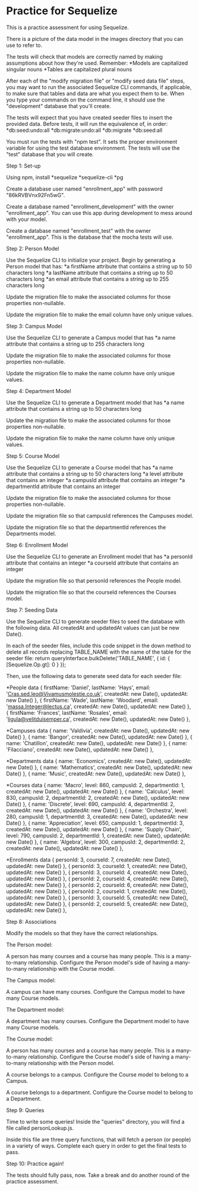 

# Practice for Sequelize

This is a practice assessment for using Sequelize.

There is a picture of the data model in the images directory that you can use to refer to.

The tests will check that models are correctly named by making assumptions about how they're used. Remember:
*Models are capitalized singular nouns
*Tables are capitalized plural nouns

After each of the "modify migration file" or "modify seed data file" steps, you may want to run the associated Sequelize CLI commands, if applicable, to make sure that tables and data are what you expect them to be. When you type your commands on the command line, it should use the "development" database that you'll create.

The tests will expect that you have created seeder files to insert the provided data. Before tests, it will run the equivalence of, in order:
*db:seed:undo:all
*db:migrate:undo:all
*db:migrate
*db:seed:all

You must run the tests with "npm test". It sets the proper environment variable for using the test database environment. The tests will use the "test" database that you will create.

Step 1: Set-up

Using npm, install
*sequelize
*sequelize-cli
*pg

Create a database user named "enrollment_app" with password "86kRVBVnx92Fn5wG".

Create a database named "enrollment_development" with the owner "enrollment_app". You can use this app during development to mess around with your model.

Create a database named "enrollment_test" with the owner "enrollment_app". This is the database that the mocha tests will use.

Step 2: Person Model

Use the Sequelize CLI to initialize your project. Begin by generating a Person model that has:
*a firstName attribute that contains a string up to 50 characters long
*a lastName attribute that contains a string up to 50 characters long
*an email attribute that contains a string up to 255 characters long

Update the migration file to make the associated columns for those properties non-nullable.

Update the migration file to make the email column have only unique values.

Step 3: Campus Model

Use the Sequelize CLI to generate a Campus model that has
*a name attribute that contains a string up to 255 characters long

Update the migration file to make the associated columns for those properties non-nullable.

Update the migration file to make the name column have only unique values.

Step 4: Department Model

Use the Sequelize CLI to generate a Department model that has
*a name attribute that contains a string up to 50 characters long

Update the migration file to make the associated columns for those properties non-nullable.

Update the migration file to make the name column have only unique values.

Step 5: Course Model

Use the Sequelize CLI to generate a Course model that has
*a name attribute that contains a string up to 50 characters long
*a level attribute that contains an integer
*a campusId attribute that contains an integer
*a departmentId attribute that contains an integer

Update the migration file to make the associated columns for those properties non-nullable.

Update the migration file so that campusId references the Campuses model.

Update the migration file so that the departmentId references the Departments model.

Step 6: Enrollment Model

Use the Sequelize CLI to generate an Enrollment model that has
*a personId attribute that contains an integer
*a courseId attribute that contains an integer

Update the migration file so that personId references the People model.

Update the migration file so that the courseId references the Courses model.

Step 7: Seeding Data

Use the Sequelize CLI to generate seeder files to seed the database with the following data. All createdAt and updatedAt values can just be new Date().

In each of the seeder files, include this code snippet in the down method to delete all records replacing TABLE_NAME with the name of the table for the seeder file:
return queryInterface.bulkDelete('TABLE_NAME', {
  id: { [Sequelize.Op.gt]: 0 }
});


Then, use the following data to generate seed data for each seeder file:

*People data
{ firstName: 'Daniel', lastName: 'Hays', email: 'Cras.sed.leo@Vivamusmolestie.co.uk', createdAt: new Date(), updatedAt: new Date() },
{ firstName: 'Wade', lastName: 'Woodard', email: 'massa.Integer@lectus.ca', createdAt: new Date(), updatedAt: new Date() },
{ firstName: 'Frances', lastName: 'Rosales', email: 'ligula@velitduisemper.ca', createdAt: new Date(), updatedAt: new Date() },



*Campuses data
{ name: 'Valdivia', createdAt: new Date(), updatedAt: new Date() },
{ name: 'Bangor', createdAt: new Date(), updatedAt: new Date() },
{ name: 'Chatillon', createdAt: new Date(), updatedAt: new Date() },
{ name: 'Filacciano', createdAt: new Date(), updatedAt: new Date() },



*Departments data
{ name: 'Economics', createdAt: new Date(), updatedAt: new Date() },
{ name: 'Mathematics', createdAt: new Date(), updatedAt: new Date() },
{ name: 'Music', createdAt: new Date(), updatedAt: new Date() },



*Courses data
{ name: 'Macro', level: 860, campusId: 2, departmentId: 1, createdAt: new Date(), updatedAt: new Date() },
{ name: 'Calculus', level: 830, campusId: 2, departmentId: 2, createdAt: new Date(), updatedAt: new Date() },
{ name: 'Discrete', level: 690, campusId: 4, departmentId: 2, createdAt: new Date(), updatedAt: new Date() },
{ name: 'Orchestra', level: 280, campusId: 1, departmentId: 3, createdAt: new Date(), updatedAt: new Date() },
{ name: 'Appreciation', level: 650, campusId: 1, departmentId: 3, createdAt: new Date(), updatedAt: new Date() },
{ name: 'Supply Chain', level: 790, campusId: 2, departmentId: 1, createdAt: new Date(), updatedAt: new Date() },
{ name: 'Algebra', level: 300, campusId: 2, departmentId: 2, createdAt: new Date(), updatedAt: new Date() },



*Enrollments data
{ personId: 3, courseId: 7, createdAt: new Date(), updatedAt: new Date() },
{ personId: 3, courseId: 1, createdAt: new Date(), updatedAt: new Date() },
{ personId: 3, courseId: 4, createdAt: new Date(), updatedAt: new Date() },
{ personId: 2, courseId: 4, createdAt: new Date(), updatedAt: new Date() },
{ personId: 2, courseId: 6, createdAt: new Date(), updatedAt: new Date() },
{ personId: 2, courseId: 1, createdAt: new Date(), updatedAt: new Date() },
{ personId: 3, courseId: 5, createdAt: new Date(), updatedAt: new Date() },
{ personId: 2, courseId: 5, createdAt: new Date(), updatedAt: new Date() },



Step 8: Associations

Modify the models so that they have the correct relationships.

The Person model:

A person has many courses and a course has many people. This is a many-to-many relationship. Configure the Person model's side of having a many-to-many relationship with the Course model.

The Campus model:

A campus can have many courses. Configure the Campus model to have many Course models.

The Department model:

A department has many courses. Configure the Department model to have many Course models.

The Course model:

A person has many courses and a course has many people. This is a many-to-many relationship. Configure the Course model's side of having a many-to-many relationship with the Person model.

A course belongs to a campus. Configure the Course model to belong to a Campus.

A course belongs to a department. Configure the Course model to belong to a Department.

Step 9: Queries

Time to write some queries! Inside the "queries" directory, you will find a file called personLookup.js.

Inside this file are three query functions, that will fetch a person (or people) in a variety of ways. Complete each query in order to get the final tests to pass.

Step 10: Practice again!

The tests should fully pass, now. Take a break and do another round of the practice assessment.
